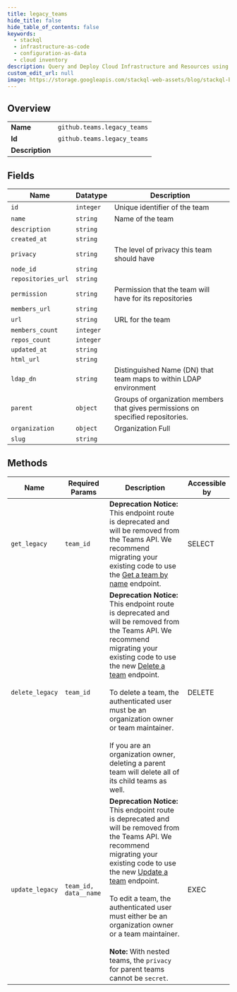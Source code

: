 ```yaml
---
title: legacy_teams
hide_title: false
hide_table_of_contents: false
keywords:
  - stackql
  - infrastructure-as-code
  - configuration-as-data
  - cloud inventory
description: Query and Deploy Cloud Infrastructure and Resources using SQL
custom_edit_url: null
image: https://storage.googleapis.com/stackql-web-assets/blog/stackql-blog-post-featured-image.png
---
```

  
    

## Overview
<table><tbody>
<tr><td><b>Name</b></td><td><code>github.teams.legacy_teams</code></td></tr>
<tr><td><b>Id</b></td><td><code>github.teams.legacy_teams</code></td></tr>
<tr><td><b>Description</b></td><td></td></tr>
</tbody></table>

## Fields
| Name | Datatype | Description |
| ---- | -------- | ----------- |
| `id` | `integer` | Unique identifier of the team |
| `name` | `string` | Name of the team |
| `description` | `string` |  |
| `created_at` | `string` |  |
| `privacy` | `string` | The level of privacy this team should have |
| `node_id` | `string` |  |
| `repositories_url` | `string` |  |
| `permission` | `string` | Permission that the team will have for its repositories |
| `members_url` | `string` |  |
| `url` | `string` | URL for the team |
| `members_count` | `integer` |  |
| `repos_count` | `integer` |  |
| `updated_at` | `string` |  |
| `html_url` | `string` |  |
| `ldap_dn` | `string` | Distinguished Name (DN) that team maps to within LDAP environment |
| `parent` | `object` | Groups of organization members that gives permissions on specified repositories. |
| `organization` | `object` | Organization Full |
| `slug` | `string` |  |
## Methods
| Name | Required Params | Description | Accessible by |
| ---- | --------------- | ----------- | ------------- |
| `get_legacy` | `team_id` | **Deprecation Notice:** This endpoint route is deprecated and will be removed from the Teams API. We recommend migrating your existing code to use the [Get a team by name](https://docs.github.com/rest/reference/teams#get-a-team-by-name) endpoint. | SELECT |
| `delete_legacy` | `team_id` | **Deprecation Notice:** This endpoint route is deprecated and will be removed from the Teams API. We recommend migrating your existing code to use the new [Delete a team](https://docs.github.com/rest/reference/teams#delete-a-team) endpoint.<br /><br />To delete a team, the authenticated user must be an organization owner or team maintainer.<br /><br />If you are an organization owner, deleting a parent team will delete all of its child teams as well. | DELETE |
| `update_legacy` | `team_id, data__name` | **Deprecation Notice:** This endpoint route is deprecated and will be removed from the Teams API. We recommend migrating your existing code to use the new [Update a team](https://docs.github.com/rest/reference/teams#update-a-team) endpoint.<br /><br />To edit a team, the authenticated user must either be an organization owner or a team maintainer.<br /><br />**Note:** With nested teams, the `privacy` for parent teams cannot be `secret`. | EXEC |
